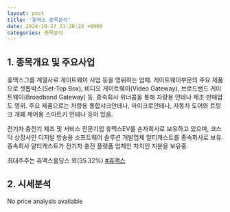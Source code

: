 ```yaml
---
layout: post
title: '휴맥스 종목분석'
date: 2024-10-27 21:20:23 +0900
categories: 종목분석
---
```


## 1. 종목개요 및 주요사업

휴맥스그룹 계열사로 게이트웨이 사업 등을 영위하는 업체. 게이트웨이부문의 주요 제품으로 셋톱박스(Set-Top Box), 비디오 게이트웨이(Video Gateway), 브로드밴드 게이트웨이(Broadband Gateway) 등. 종속회사 위너콤을 통해 차량용 안테나 제조·판매업도 영위. 주요 제품으로는 차량용 통합샤크안테나, 마이크로안테나, 자동차 도어와 트렁크 개폐 제어용 스마트키 안테나 등이 있음.

전기차 충전기 제조 및 서비스 전문기업 휴맥스EV를 손자회사로 보유하고 있으며, 코스닥 상장사인 디지털 방송용 소프트웨어 솔루션 개발업체 알티캐스트를 종속회사로 보유. 종속회사 알티캐스트가 전기차 충전 플랫폼 업체인 차지인 지분을 보유중.

최대주주는 휴맥스홀딩스 외(35.32%)
[#휴맥스](#)

## 2. 시세분석

No price analysis available
